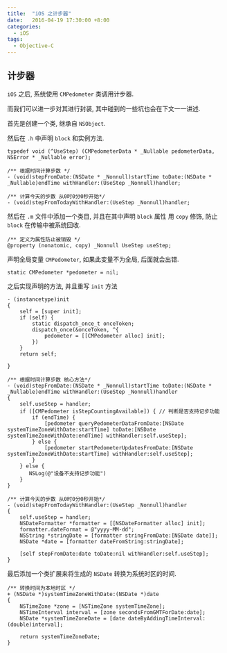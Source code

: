```yaml
---
title:  "iOS 之计步器"
date:   2016-04-19 17:30:00 +8:00
categories: 
  - iOS
tags: 
  - Objective-C
---
```

## 计步器

`iOS` 之后, 系统使用 `CMPedometer` 类调用计步器.

而我们可以进一步对其进行封装, 其中碰到的一些坑也会在下文一一讲述.

首先是创建一个类, 继承自 `NSObject`.

然后在 `.h` 中声明 `block` 和实例方法.

```objc
typedef void (^UseStep) (CMPedometerData * _Nullable pedometerData, NSError * _Nullable error);

/** 根据时间计算步数 */
- (void)stepFromDate:(NSDate * _Nonnull)startTime toDate:(NSDate * _Nullable)endTime withHandler:(UseStep _Nonnull)handler;

/** 计算今天的步数 从0时0分0秒开始*/
- (void)stepFromTodayWithHandler:(UseStep _Nonnull)handler;
```

然后在 `.m` 文件中添加一个类目, 并且在其中声明 `block` 属性 用 `copy` 修饰, 防止 `block` 在传输中被系统回收.

```objc
/** 定义为属性防止被销毁 */
@property (nonatomic, copy) _Nonnull UseStep useStep;
```

声明全局变量 `CMPedometer`, 如果此变量不为全局, 后面就会出错.

```objc
static CMPedometer *pedometer = nil;
```

之后实现声明的方法, 并且重写 `init` 方法

```objc
- (instancetype)init
{
    self = [super init];
    if (self) {
        static dispatch_once_t onceToken;
        dispatch_once(&onceToken, ^{
            pedometer = [[CMPedometer alloc] init];
        })
    }
    return self;

}

/** 根据时间计算步数 核心方法*/
- (void)stepFromDate:(NSDate * _Nonnull)startTime toDate:(NSDate * _Nullable)endTime withHandler:(UseStep _Nonnull)handler
{
    self.useStep = handler;
    if ([CMPedometer isStepCountingAvailable]) { // 判断是否支持记步功能
        if (endTime) {
            [pedometer queryPedometerDataFromDate:[NSDate systemTimeZoneWithDate:startTime] toDate:[NSDate systemTimeZoneWithDate:endTime] withHandler:self.useStep];
        } else {
            [pedometer startPedometerUpdatesFromDate:[NSDate systemTimeZoneWithDate:startTime] withHandler:self.useStep];
        }
    } else {
       NSLog(@"设备不支持记步功能")
    }
}

/** 计算今天的步数 从0时0分0秒开始*/
- (void)stepFromTodayWithHandler:(UseStep _Nonnull)handler
{
    self.useStep = handler;
    NSDateFormatter *formatter = [[NSDateFormatter alloc] init];
    formatter.dateFormat = @"yyyy-MM-dd";
    NSString *stringDate = [formatter stringFromDate:[NSDate date]];
    NSDate *date = [formatter dateFromString:stringDate];

    [self stepFromDate:date toDate:nil withHandler:self.useStep];
}
```

最后添加一个类扩展来将生成的 `NSDate` 转换为系统时区的时间.

```objc
/** 转换时间为本地时区 */
+ (NSDate *)systemTimeZoneWithDate:(NSDate *)date
{
    NSTimeZone *zone = [NSTimeZone systemTimeZone];
    NSTimeInterval interval = [zone secondsFromGMTForDate:date];
    NSDate *systemTimeZoneDate = [date dateByAddingTimeInterval:(double)interval];

    return systemTimeZoneDate;
}
```
